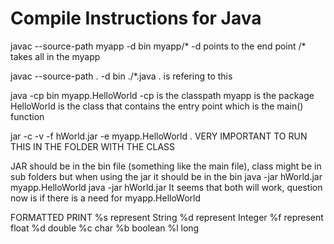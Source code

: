# Compile Instructions for Java

javac --source-path myapp -d bin myapp/*
-d points to the end point
/* takes all in the myapp

javac --source-path . -d bin ./*.java
. is refering to this

java -cp bin myapp.HelloWorld
-cp is the classpath
myapp is the package
HelloWorld is the class that contains the entry point which is the main() function

jar -c -v -f hWorld.jar -e myapp.HelloWorld .
VERY IMPORTANT TO RUN THIS IN THE FOLDER WITH THE CLASS

JAR should be in the bin file (something like the main file), class might be in sub folders but when using the jar it should be in the bin
java -jar hWorld.jar myapp.HelloWorld
java -jar hWorld.jar 
It seems that both will work, question now is if there is a need for myapp.HelloWorld


FORMATTED PRINT
%s represent String
%d represent Integer
%f represent float
%d double
%c char
%b boolean
%l long
